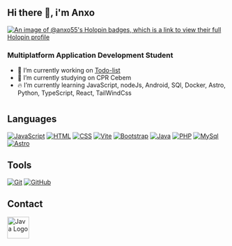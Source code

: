 ## Hi there 👋, i'm Anxo
[![An image of @anxo55's Holopin badges, which is a link to view their full Holopin profile](https://holopin.me/anxo55)](https://holopin.io/@anxo55)

### Multiplatform Application Development Student

- 🚀 I’m currently working on [Todo-list](https://anxo55.github.io/Todo-list/)
- 🔭 I’m currently studying on CPR Cebem
- 🔥 I’m currently learning JavaScript, nodeJs, Android, SQl, Docker, Astro, Python, TypeScript, React, TailWindCss
#

## Languages 

[![JavaScript](https://skillicons.dev/icons?i=js)](https://skillicons.dev)
[![HTML](https://skillicons.dev/icons?i=html)](https://skillicons.dev)
[![CSS](https://skillicons.dev/icons?i=css)](https://skillicons.dev)
[![Vite](https://skillicons.dev/icons?i=vite)](https://skillicons.dev)
[![Bootstrap](https://skillicons.dev/icons?i=bootstrap)](https://skillicons.dev)
[![Java](https://skillicons.dev/icons?i=java)](https://skillicons.dev)
[![PHP](https://skillicons.dev/icons?i=php)](https://skillicons.dev)
[![MySql](https://skillicons.dev/icons?i=mysql)](https://skillicons.dev)
[![Astro](https://skillicons.dev/icons?i=astro)](https://skillicons.dev)

## Tools
[![Git](https://skillicons.dev/icons?i=git)](https://skillicons.dev)
[![GitHub](https://skillicons.dev/icons?i=github)](https://skillicons.dev)

## Contact

<div style="display: flex; flex-wrap: wrap; gap: 10px;">
<a href="https://www.linkedin.com/in/anxo-campos-b6878a265/" target="_blank">
    <img src="https://pngimg.com/uploads/linkedIn/linkedIn_PNG7.png" alt="Java Logo" width="50" height="50">
  </a>
</div>
